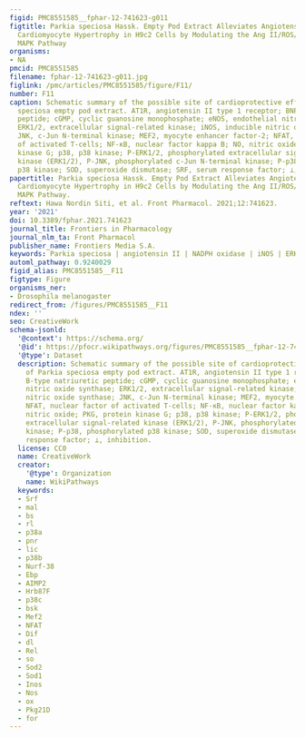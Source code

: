 ```yaml
---
figid: PMC8551585__fphar-12-741623-g011
figtitle: Parkia speciosa Hassk. Empty Pod Extract Alleviates Angiotensin II-Induced
  Cardiomyocyte Hypertrophy in H9c2 Cells by Modulating the Ang II/ROS/NO Axis and
  MAPK Pathway
organisms:
- NA
pmcid: PMC8551585
filename: fphar-12-741623-g011.jpg
figlink: /pmc/articles/PMC8551585/figure/F11/
number: F11
caption: Schematic summary of the possible site of cardioprotective effects of Parkia
  speciosa empty pod extract. AT1R, angiotensin II type 1 receptor; BNP, B-type natriuretic
  peptide; cGMP, cyclic guanosine monophosphate; eNOS, endothelial nitric oxide synthase;
  ERK1/2, extracellular signal-related kinase; iNOS, inducible nitric oxide synthase;
  JNK, c-Jun N-terminal kinase; MEF2, myocyte enhancer factor-2; NFAT, nuclear factor
  of activated T-cells; NF-κB, nuclear factor kappa B; NO, nitric oxide; PKG, protein
  kinase G; p38, p38 kinase; P-ERK1/2, phosphorylated extracellular signal-related
  kinase (ERK1/2), P-JNK, phosphorylated c-Jun N-terminal kinase; P-p38, phosphorylated
  p38 kinase; SOD, superoxide dismutase; SRF, serum response factor; ⊥, inhibition.
papertitle: Parkia speciosa Hassk. Empty Pod Extract Alleviates Angiotensin II-Induced
  Cardiomyocyte Hypertrophy in H9c2 Cells by Modulating the Ang II/ROS/NO Axis and
  MAPK Pathway.
reftext: Hawa Nordin Siti, et al. Front Pharmacol. 2021;12:741623.
year: '2021'
doi: 10.3389/fphar.2021.741623
journal_title: Frontiers in Pharmacology
journal_nlm_ta: Front Pharmacol
publisher_name: Frontiers Media S.A.
keywords: Parkia speciosa | angiotensin II | NADPH oxidase | iNOS | ERK | p38 | JNK
automl_pathway: 0.9240029
figid_alias: PMC8551585__F11
figtype: Figure
organisms_ner:
- Drosophila melanogaster
redirect_from: /figures/PMC8551585__F11
ndex: ''
seo: CreativeWork
schema-jsonld:
  '@context': https://schema.org/
  '@id': https://pfocr.wikipathways.org/figures/PMC8551585__fphar-12-741623-g011.html
  '@type': Dataset
  description: Schematic summary of the possible site of cardioprotective effects
    of Parkia speciosa empty pod extract. AT1R, angiotensin II type 1 receptor; BNP,
    B-type natriuretic peptide; cGMP, cyclic guanosine monophosphate; eNOS, endothelial
    nitric oxide synthase; ERK1/2, extracellular signal-related kinase; iNOS, inducible
    nitric oxide synthase; JNK, c-Jun N-terminal kinase; MEF2, myocyte enhancer factor-2;
    NFAT, nuclear factor of activated T-cells; NF-κB, nuclear factor kappa B; NO,
    nitric oxide; PKG, protein kinase G; p38, p38 kinase; P-ERK1/2, phosphorylated
    extracellular signal-related kinase (ERK1/2), P-JNK, phosphorylated c-Jun N-terminal
    kinase; P-p38, phosphorylated p38 kinase; SOD, superoxide dismutase; SRF, serum
    response factor; ⊥, inhibition.
  license: CC0
  name: CreativeWork
  creator:
    '@type': Organization
    name: WikiPathways
  keywords:
  - Srf
  - mal
  - bs
  - rl
  - p38a
  - pnr
  - lic
  - p38b
  - Nurf-38
  - Ebp
  - AIMP2
  - Hrb87F
  - p38c
  - bsk
  - Mef2
  - NFAT
  - Dif
  - dl
  - Rel
  - so
  - Sod2
  - Sod1
  - Inos
  - Nos
  - ox
  - Pkg21D
  - for
---
```

